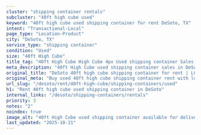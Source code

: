 ```yaml
---
cluster: "shipping container rentals"
subcluster: "40ft high cube used"
keyword: "40ft high cube used shipping container for rent DeSoto, TX"
intent: "Transactional-Local"
page_type: "Location-Product"
city: "DeSoto, TX"
service_type: "shipping container"
condition: "Used"
size: "40ft High Cube"
title_tag: "40ft High Cube High Cube 4px Used shipping container Sales in DeSoto | LC Container"
meta_description: "40ft High Cube used shipping container sales in DeSoto. High cube containers with extra height. Fast delivery, competitive pricing. Serving shipping containers area. Quote ID: DQI. Call (214) 524-4168 for your free quote today."
original_title: "DeSoto 40ft high cube shipping container for rent | LC"
original_meta: "Buy used 40ft high cube shipping container rent with local delivery in DeSoto, TX. LC Container — local Since 2003. Request a fast quote today."
url_slug: "/desoto/rent/40ft-high-cube/shipping-containers/used"
h1: "Rent 40ft high cube used shipping container in DeSoto"
internal_links: "/desoto/shipping-containers/rentals"
priority: 3
notes: "2"
noindex: true
image_alt: "40ft High Cube used shipping container available for delivery in DeSoto"
last_updated: "2025-10-21"
---
```


<!-- TODO: Add unique city/inventory copy, images, and internal links here. -->
